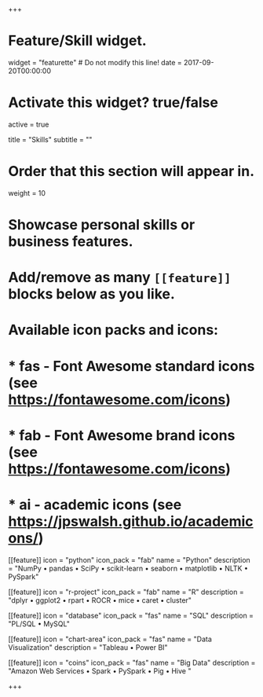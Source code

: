 +++
# Feature/Skill widget.
widget = "featurette"  # Do not modify this line!
date = 2017-09-20T00:00:00

# Activate this widget? true/false
active = true

title = "Skills"
subtitle = ""

# Order that this section will appear in.
weight = 10

# Showcase personal skills or business features.
# 
# Add/remove as many `[[feature]]` blocks below as you like.
# 
# Available icon packs and icons:
# * fas - Font Awesome standard icons (see https://fontawesome.com/icons)
# * fab - Font Awesome brand icons (see https://fontawesome.com/icons)
# * ai - academic icons (see https://jpswalsh.github.io/academicons/)

[[feature]]
  icon = "python"
  icon_pack = "fab"
  name = "Python"
  description = "NumPy • pandas • SciPy • scikit-learn • seaborn • matplotlib • NLTK • PySpark"  

[[feature]]
  icon = "r-project"
  icon_pack = "fab"
  name = "R"
  description = "dplyr • ggplot2 • rpart • ROCR • mice • caret • cluster"

[[feature]]
  icon = "database"
  icon_pack = "fas"
  name = "SQL"
  description = "PL/SQL • MySQL"
  


[[feature]]
  icon = "chart-area"
  icon_pack = "fas"
  name = "Data Visualization"
  description = "Tableau • Power BI"
  
[[feature]]
  icon = "coins"
  icon_pack = "fas"
  name = "Big Data"
  description = "Amazon Web Services • Spark • PySpark • Pig • Hive "

+++

